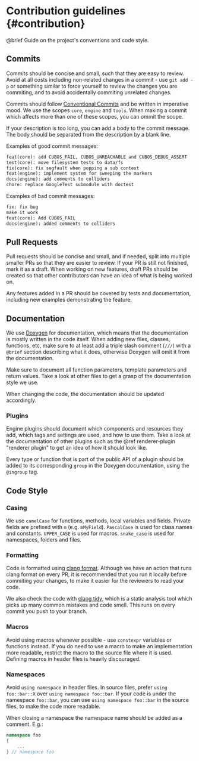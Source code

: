 # Contribution guidelines {#contribution}

@brief Guide on the project's conventions and code style.

## Commits

Commits should be concise and small, such that they are easy to review.
Avoid at all costs including non-related changes in a commit - use `git add -p`
or something similar to force yourself to review the changes you are
commiting, and to avoid accidentally commiting unrelated changes.

Commits should follow [Conventional Commits](https://www.conventionalcommits.org/)
and be written in imperative mood. We use the scopes `core`, `engine` and
`tools`. When making a commit which affects more than one of these scopes,
you can ommit the scope.

If your description is too long, you can add a body to the commit message.
The body should be separated from the description by a blank line.

Examples of good commit messages:

```txt
feat(core): add CUBOS_FAIL, CUBOS_UNREACHABLE and CUBOS_DEBUG_ASSERT 
test(core): move filesystem tests to data/fs
fix(core): fix segfault when popping a sub context
feat(engine): implement system for sweeping the markers  
docs(engine): add comments to colliders
chore: replace GoogleTest submodule with doctest
```

Examples of bad commit messages:

```txt
fix: fix bug
make it work
feat(core): Add CUBOS_FAIL
docs(engine): added comments to colliders
```

## Pull Requests

Pull requests should be concise and small, and if needed, split into multiple
smaller PRs so that they are easier to review. If your PR is still not
finished, mark it as a draft. When working on new features, draft PRs should
be created so that other contributors can have an idea of what is being worked
on.

Any features added in a PR should be covered by tests and documentation,
including new examples demonstrating the feature.

## Documentation

We use [Doxygen](https://www.doxygen.nl/index.html) for documentation, which
means that the documentation is mostly written in the code itself. When adding
new files, classes, functions, etc, make sure to at least add a triple slash
comment (`///`) with a `@brief` section describing what it does, otherwise
Doxygen will omit it from the documentation.

Make sure to document all function parameters, template parameters and return
values. Take a look at other files to get a grasp of the documentation style
we use.

When changing the code, the documentation should be updated accordingly.

### Plugins

Engine plugins should document which components and resources they add, which
tags and settings are used, and how to use them. Take a look at the
documentation of other plugins such as the @ref renderer-plugin "renderer plugin"
to get an idea of how it should look like.

Every type or function that is part of the public API of a plugin should be
added to its corresponding `group` in the Doxygen documentation, using the
`@ingroup` tag.

## Code Style

### Casing

We use `camelCase` for functions, methods, local variables and fields. Private
fields are prefixed with `m` (e.g. `mMyField`). `PascalCase` is used for class
names and constants. `UPPER_CASE` is used for macros. `snake_case` is used for
namespaces, folders and files.

### Formatting

Code is formatted using [clang format](https://clang.llvm.org/docs/ClangFormat.html).
Although we have an action that runs clang format on every PR, it is
recommended that you run it locally before commiting your changes, to make it
easier for the reviewers to read your code.

We also check the code with [clang tidy](https://clang.llvm.org/extra/clang-tidy/),
which is a static analysis tool which picks up many common mistakes and code
smell. This runs on every commit you push to your branch.

### Macros

Avoid using macros whenever possible - use `constexpr` variables or functions
instead. If you do need to use a macro to make an implementation more readable,
restrict the macro to the source file where it is used. Defining macros in
header files is heavily discouraged.

### Namespaces

Avoid `using namespace` in header files. In source files, prefer
`using foo::bar::X` over `using namespace foo::bar`. If your code is under the
namespace `foo::bar`, you can use `using namespace foo::bar` in the source
files, to make the code more readable.

When closing a namespace the namespace name should be added as a comment. E.g.:

```cpp
namespace foo
{
    ...
} // namespace foo
```
